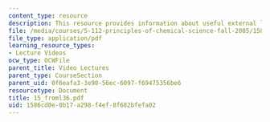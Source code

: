 ```yaml
---
content_type: resource
description: This resource provides information about useful external links.
file: /media/courses/5-112-principles-of-chemical-science-fall-2005/1586cd0e0b17a298f4ef8f682bfefa02_15_froml36.pdf
file_type: application/pdf
learning_resource_types:
- Lecture Videos
ocw_type: OCWFile
parent_title: Video Lectures
parent_type: CourseSection
parent_uid: 0f6eafa3-3e90-56ec-6097-f69475356be6
resourcetype: Document
title: 15_froml36.pdf
uid: 1586cd0e-0b17-a298-f4ef-8f682bfefa02
---
```

